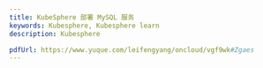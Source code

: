 ```yaml
---
title: KubeSphere 部署 MySQL 服务
keywords: Kubesphere, Kubesphere learn
description: Kubesphere

pdfUrl: https://www.yuque.com/leifengyang/oncloud/vgf9wk#Zgaes
---
```

